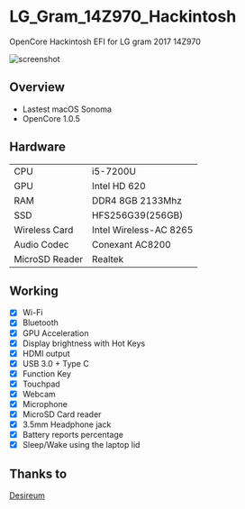 # LG_Gram_14Z970_Hackintosh
OpenCore Hackintosh EFI for LG gram 2017 14Z970

![screenshot](https://i.imgur.com/Ud5qpvN.jpeg)

## Overview
- Lastest macOS Sonoma
- OpenCore 1.0.5

## Hardware

<table>
  <tbody>
    <tr>
      <td>CPU</td>
      <td>i5-7200U</td>
    </tr>
    <tr>
      <td>GPU</td>
      <td>Intel HD 620</td>
    </tr>
    <tr>
      <td>RAM</td>
      <td>DDR4 8GB 2133Mhz</td>
    </tr>
    <tr>
      <td>SSD</td>
      <td>HFS256G39(256GB)</td>
    </tr>
    <tr>
      <td>Wireless Card</td>
      <td>Intel Wireless-AC 8265</td>
    </tr>
    <tr>
      <td>Audio Codec</td>
      <td>Conexant AC8200</td>
    </tr>
    <tr>
      <td>MicroSD Reader</td>
      <td>Realtek</td>
    </tr>
  </tbody>
</table>

## Working

- [x] Wi-Fi
- [x] Bluetooth
- [x] GPU Acceleration
- [x] Display brightness with Hot Keys 
- [x] HDMI output
- [x] USB 3.0 + Type C
- [x] Function Key
- [x] Touchpad
- [x] Webcam
- [x] Microphone
- [x] MicroSD Card reader
- [x] 3.5mm Headphone jack
- [x] Battery reports percentage
- [x] Sleep/Wake using the laptop lid 

## Thanks to
[Desireum](https://github.com/Desireum/LG_Gram_14Z970_OpenCore_Hackintosh)
